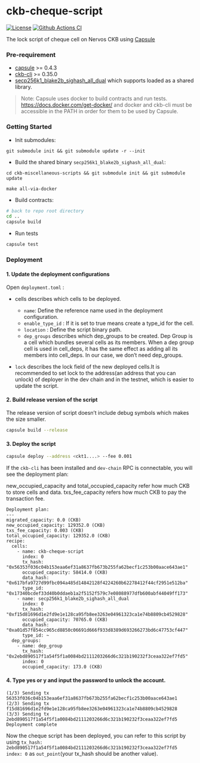 # ckb-cheque-script

[![License](https://img.shields.io/badge/license-MIT-green)](https://github.com/nervosnetwork/ckb-cheque-script/blob/main/COPYING)
[![Github Actions CI](https://github.com/nervosnetwork/ckb-cheque-script/workflows/CI/badge.svg?branch=main)](https://github.com/nervosnetwork/ckb-cheque-script/actions)

The lock script of cheque cell on Nervos CKB using [Capsule](https://github.com/nervosnetwork/capsule)

### Pre-requirement

- [capsule](https://github.com/nervosnetwork/capsule) >= 0.4.3
- [ckb-cli](https://github.com/nervosnetwork/ckb-cli) >= 0.35.0
- [secp256k1_blake2b_sighash_all_dual](https://github.com/nervosnetwork/ckb-miscellaneous-scripts/blob/master/c/secp256k1_blake2b_sighash_all_dual.c) which supports loaded as a shared library.

> Note: Capsule uses docker to build contracts and run tests. https://docs.docker.com/get-docker/
> and docker and ckb-cli must be accessible in the PATH in order for them to be used by Capsule.

### Getting Started

- Init submodules:

```
git submodule init && git submodule update -r --init
```

- Build the shared binary `secp256k1_blake2b_sighash_all_dual`:

```
cd ckb-miscellaneous-scripts && git submodule init && git submodule update

make all-via-docker
```

- Build contracts:

```sh
# back to repo root directory
cd ..
capsule build
```

- Run tests

```sh
capsule test
```

### Deployment

#### 1. Update the deployment configurations

Open `deployment.toml` :

- cells describes which cells to be deployed.

  - `name`: Define the reference name used in the deployment configuration.
  - `enable_type_id` : If it is set to true means create a type_id for the cell.
  - `location` : Define the script binary path.
  - `dep_groups` describes which dep_groups to be created. Dep Group is a cell which bundles several cells as its members. When a dep group cell is used in cell_deps, it has the same effect as adding all its members into cell_deps. In our case, we don’t need dep_groups.

- `lock` describes the lock field of the new deployed cells.It is recommended to set lock to the address(an address that you can unlock) of deployer in the dev chain and in the testnet, which is easier to update the script.

#### 2. Build release version of the script

The release version of script doesn’t include debug symbols which makes the size smaller.

```sh
capsule build --release
```

#### 3. Deploy the script

```sh
capsule deploy --address <ckt1....> --fee 0.001
```

If the `ckb-cli` has been installed and `dev-chain` RPC is connectable, you will see the deployment plan:

new_occupied_capacity and total_occupied_capacity refer how much CKB to store cells and data.
txs_fee_capacity refers how much CKB to pay the transaction fee.

```
Deployment plan:
---
migrated_capacity: 0.0 (CKB)
new_occupied_capacity: 129352.0 (CKB)
txs_fee_capacity: 0.003 (CKB)
total_occupied_capacity: 129352.0 (CKB)
recipe:
  cells:
    - name: ckb-cheque-script
      index: 0
      tx_hash: "0x56353f036c04b153eaa6ef31a8637fb673b255fa62becf1c253b00aace643ae1"
      occupied_capacity: 58414.0 (CKB)
      data_hash: "0x617bfa9727d99fbc094a485d14842128f4224260b62278412f44cf2951e512ba"
      type_id: "0x17340bcdef33d40b0ddaeb1a2f5152f579c7e08088977dfb600abf44049ff173"
    - name: secp256k1_blake2b_sighash_all_dual
      index: 0
      tx_hash: "0xf15d81696d1e2fd9e1e128ca95fb8ee3263e04961323ca1e74b8809cb4529828"
      occupied_capacity: 70765.0 (CKB)
      data_hash: "0xa01d57f854cc965cd8850c06691d666f933d8389d693266273bd6c47753cf447"
      type_id: ~
  dep_groups:
    - name: dep_group
      tx_hash: "0x2ebd890517f1a54f5f1a0084bd2111203266d6c321b190232f3ceaa322ef7fd5"
      index: 0
      occupied_capacity: 173.0 (CKB)
```

#### 4. Type yes or y and input the password to unlock the account.

```
(1/3) Sending tx 56353f036c04b153eaa6ef31a8637fb673b255fa62becf1c253b00aace643ae1
(2/3) Sending tx f15d81696d1e2fd9e1e128ca95fb8ee3263e04961323ca1e74b8809cb4529828
(3/3) Sending tx 2ebd890517f1a54f5f1a0084bd2111203266d6c321b190232f3ceaa322ef7fd5
Deployment complete
```

Now the cheque script has been deployed, you can refer to this script by using `tx_hash: 2ebd890517f1a54f5f1a0084bd2111203266d6c321b190232f3ceaa322ef7fd5 index: 0` as `out_point`(your tx_hash should be another value).
